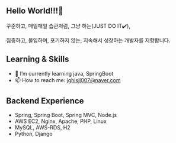 ## Hello World!!!👋
꾸준하고, 매일매일 습관처럼, 그냥 하는(JUST DO IT✔️),

집중하고, 몰입하며, 포기하지 않는, 지속해서 성장하는 개발자를 지향합니다.

## Learning & Skills
- 🌱 I’m currently learning java, SpringBoot 
- 📫 How to reach me: jghisjl007@naver.com

## Backend Experience
- Spring, Spring Boot, Spring MVC, Node.js
- AWS EC2, Nginx, Apache, PHP, Linux
- MySQL, AWS-RDS, H2
- Python, Django




<!--
**shinyehwan/shinyehwan** is a ✨ _special_ ✨ repository because its `README.md` (this file) appears on your GitHub profile.

Here are some ideas to get you started:

- 🔭 I’m currently working on ...
- 🌱 I’m currently learning ...
- 👯 I’m looking to collaborate on ...
- 🤔 I’m looking for help with ...
- 💬 Ask me about ...
- 📫 How to reach me: ...
- 😄 Pronouns: ...
- ⚡ Fun fact: ...
-->
